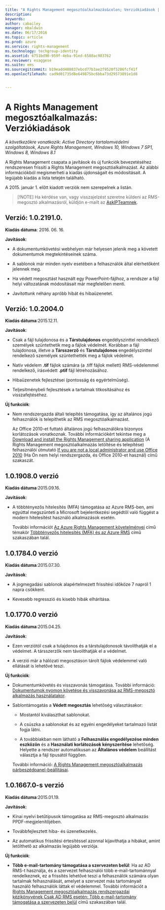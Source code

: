```yaml
---
title: "A Rights Management megosztóalkalmazás&colon; Verziókiadások | Azure RMS"
description: 
keywords: 
author: cabailey
manager: mbaldwin
ms.date: 06/17/2016
ms.topic: article
ms.prod: azure
ms.service: rights-management
ms.technology: techgroup-identity
ms.assetid: 6751bd90-959f-4eba-91ed-6588ac983762
ms.reviewer: esaggese
ms.suite: ems
ms.sourcegitcommit: b19eadd408837ebcd77b3ae2f9520f5286fcf41f
ms.openlocfilehash: cad9d01735d8e649875bc6bba73d29573891e1d8


---
```


# A Rights Management megosztóalkalmazás: Verziókiadások

*A következőkre vonatkozik: Active Directory tartalomvédelmi szolgáltatások, Azure Rights Management, Windows 10, Windows 7 SP1, Windows 8, Windows 8.1*

A Rights Management csapata a javítások és új funkciók bevezetéséhez rendszeresen frissíti a Rights Management megosztóalkalmazást. Az alábbi információkból megismerheti a kiadás újdonságait és módosításait. A legújabb kiadás a lista tetején található.

A 2015. január 1. előtt kiadott verziók nem szerepelnek a listán.

> [!NOTE] Ha kérdése van, vagy visszajelzést szeretne küldeni az RMS-megosztó alkalmazásról, küldjön e-mailt az [AskIPTeamnek](mailto:AskIPTeam@microsoft.com?subject=RMS%20sharing%20app:%20Feedback%20or%20question).

## Verzió: 1.0.2191.0.
**Kiadás dátuma**: 2016. 06. 16.

**Javítások**:

- A dokumentumkövetési webhelyen már helyesen jelenik meg a követett dokumentumok megtekintéseinek száma.

- A sablonok már minden nyelv esetében a felhasználók által elérhetőként jelennek meg.

- Ha védett megosztást használt egy PowerPoint-fájlhoz, a rendszer a fájl helyi változatának módosításait már megfelelően menti.

- Javítottunk néhány apróbb hibát és hibaüzenetet.


## Verzió: 1.0.2004.0
**Kiadás dátuma**:2015.12.11.

**Javítások**:

-   Csak a fájl tulajdonosa és a **Társtulajdonos** engedélyszinttel rendelkező személyek szüntethetik meg a fájlok védelmét. Korábban a fájl tulajdonosa, illetve a **Társszerző** és **Társtulajdonos** engedélyszinttel rendelkező személyek szüntethették meg a fájlok védelmét.

-   Natív védelem **.tif** fájlok számára (a .tiff fájlok mellett) RMS-védelemmel rendelkező, írásvédett **.ptif** fájl létrehozásához.

-   Hibaüzenetek fejlesztései (pontosság és egyértelműség).

-   Teljesítménybeli fejlesztések a tartalmak titkosításához és visszafejtéséhez.

**Új funkciók**:

-   Nem rendszergazda általi telepítés támogatása, így az általános jogú felhasználók is telepíthetik az RMS megosztóalkalmazást.

    Az Office 2010-et futtató általános jogú felhasználókra bizonyos korlátozások vonatkoznak. További információkért tekintse meg a [Download and install the Rights Management sharing application](install-sharing-app.md) (A Rights Management megosztóalkalmazás letöltése és telepítése) felhasználói útmutató [If you are not a local administrator and use Office 2010](install-sharing-app.md#if-you-are-not-a-local-administrator-and-use-office-2010) (Ha Ön nem helyi rendszergazda, és Office 2010-et használ) című szakaszát.

## 1.0.1908.0 verzió
**Kiadás dátuma**:2015.09.16.

**Javítások**:

-   A többtényezős hitelesítés (MFA) támogatása az Azure RMS-ben, ami egyúttal megszünteti a Microsoft bejelentkezési segédtől való függést a modern hitelesítést használó alkalmazások esetén.

    További információt [Az Azure Rights Management követelményei](../get-started/requirements-azure-rms.md) című témakör [Többtényezős hitelesítés (MFA) és az Azure RMS](../get-started/requirements-azure-ad.md#multi-factor-authentication-mfa-and-azure-rms) című szakaszában talál.

## 1.0.1784.0 verzió
**Kiadás dátuma**:2015.07.30.

**Javítások**:

-   A jogmegadási sablonok alapértelmezett frissítési időköze 7 napról 1 napra csökkent.

-   Kevesebb regresszió és kisebb hibák elhárítása.

## 1.0.1770.0 verzió
**Kiadás dátuma**:2015.04.25.

**Javítások**:

-   Ezen verziótól csak a tulajdonos és a társtulajdonosok távolíthatják el a védelmet. A társszerzők nem távolíthatják el a védelmet.

-   A verzió már a hálózati megosztáson tárolt fájlok védelemmel való ellátását is lehetővé teszi.

**Új funkciók**:

-   Dokumentumkövetés és visszavonás támogatása. További információ: [Dokumentumok nyomon követése és visszavonása az RMS-megosztó alkalmazás használatakor](sharing-app-track-revoke.md).

-   Sablontámogatás a **Védett megosztás** lehetőség választásakor:

    -   Mostantól kiválaszthat sablonokat.

    -   A csúszka a sablonokat és az egyéni engedélyeket tartalmazó listát fogja látni.

    -   A továbbiakban nem látható a **Felhasználás engedélyezése minden eszközön** és a **Használati korlátozások kényszerítése** lehetőség. Helyette a rendszer automatikusan az **Általános védelem** beállítást választja a fájl típusától függően.

    További információ: [A Rights Management megosztóalkalmazás párbeszédpanel-beállításai](sharing-app-dialog-box.md).

## 1.0.1667.0-s verzió
**Kiadás dátuma**:2015.01.19.

**Javítások**:

-   Kínai nyelvi betűtípusok támogatása az RMS-megosztó alkalmazás PPDF-megjelenítőjében.

-   Továbbfejlesztett hiba- és üzenetkezelés.

-   Az automatikus frissítési értesítéssel azonnal kijavíthatja a hibákat, amint letölthető az alkalmazás legújabb verziója.

**Új funkciók**:

-   **Több e-mail-tartomány támogatása a szervezeten belül**: Ha az AD RMS-t használja, és a szervezet felhasználói több e-mail-tartománnyal rendelkeznek, ez a frissítés lehetővé teszi a felhasználók számára olyan tartalmak felhasználását, amelyet a szervezet más tartományait használó felhasználók láttak el védelemmel. További információt a [Rights Management megosztóalkalmazás rendszergazdai kézikönyvének ](sharing-app-admin-guide.md) [Csak AD RMS esetén: Több e-mail-tartomány támogatása a szervezeten belül](sharing-app-admin-guide.md#ad-rms-only-support-for-multiple-email-domains-within-your-organization) című szakaszában talál.




<!--HONumber=Jun16_HO3-->


